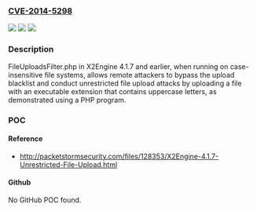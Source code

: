 ### [CVE-2014-5298](https://cve.mitre.org/cgi-bin/cvename.cgi?name=CVE-2014-5298)
![](https://img.shields.io/static/v1?label=Product&message=n%2Fa&color=blue)
![](https://img.shields.io/static/v1?label=Version&message=n%2Fa&color=blue)
![](https://img.shields.io/static/v1?label=Vulnerability&message=n%2Fa&color=brighgreen)

### Description

FileUploadsFilter.php in X2Engine 4.1.7 and earlier, when running on case-insensitive file systems, allows remote attackers to bypass the upload blacklist and conduct unrestricted file upload attacks by uploading a file with an executable extension that contains uppercase letters, as demonstrated using a PHP program.

### POC

#### Reference
- http://packetstormsecurity.com/files/128353/X2Engine-4.1.7-Unrestricted-File-Upload.html

#### Github
No GitHub POC found.

